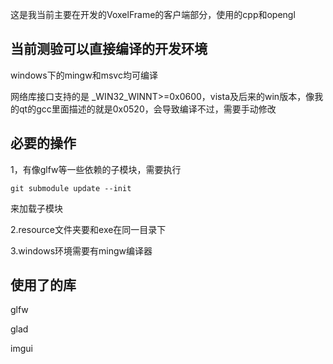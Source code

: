 这是我当前主要在开发的VoxelFrame的客户端部分，使用的cpp和opengl

## 当前测验可以直接编译的开发环境

windows下的mingw和msvc均可编译

网络库接口支持的是 _WIN32_WINNT>=0x0600，vista及后来的win版本，像我的qt的gcc里面描述的就是0x0520，会导致编译不过，需要手动修改

## 必要的操作

1，有像glfw等一些依赖的子模块，需要执行

```
git submodule update --init
```

来加载子模块

2.resource文件夹要和exe在同一目录下

3.windows环境需要有mingw编译器



## 使用了的库

glfw

glad

imgui